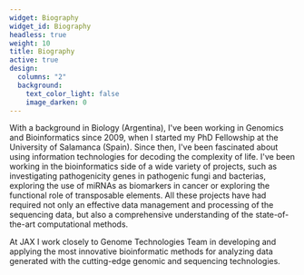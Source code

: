 ```yaml
---
widget: Biography
widget_id: Biography
headless: true
weight: 10
title: Biography
active: true
design:
  columns: "2"
  background:
    text_color_light: false
    image_darken: 0
---
```

With a background in Biology (Argentina), I've been working in Genomics and Bioinformatics since 2009, when I started my PhD Fellowship at the University of Salamanca (Spain). Since then, I've been fascinated about using information technologies for decoding the complexity of life. I've been working in the bioinformatics side of a wide variety of projects, such as investigating pathogenicity genes in pathogenic fungi and bacterias, exploring the use of miRNAs as biomarkers in cancer or exploring the functional role of transposable elements. All these projects have had required not only an effective data management and processing of the sequencing data, but also a comprehensive understanding of the state-of-the-art computational methods.

At JAX I work closely to Genome Technologies Team in developing and applying the most innovative bioinformatic methods for analyzing data generated with the cutting-edge genomic and sequencing technologies.